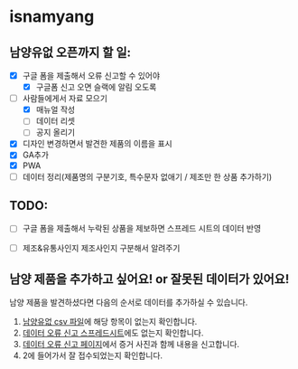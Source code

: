 # isnamyang

## 남양유없 오픈까지 할 일:
- [x] 구글 폼을 제출해서 오류 신고할 수 있어야
  - [x] 구글폼 신고 오면 슬랙에 알림 오도록
- [ ] 사람들에게서 자료 모으기
  - [x] 매뉴얼 작성
  - [ ] 데이터 리셋
  - [ ] 공지 올리기
- [x] 디자인 변경하면서 발견한 제품의 이름을 표시
- [x] GA추가
- [x] PWA
- [ ] 데이터 정리(제품명의 구분기호, 특수문자 없애기 / 제조만 한 상품 추가하기)

## TODO:
- [ ] 구글 폼을 제출해서 누락된 상품을 제보하면 스프레드 시트의 데이터 반영
- [ ] 제조&유통사인지 제조사인지 구분해서 알려주기


## 남양 제품을 추가하고 싶어요! or 잘못된 데이터가 있어요!
남양 제품을 발견하셨다면 다음의 순서로 데이터를 추가하실 수 있습니다.

1. [남양유없 csv 파일](https://github.com/NullFull/isnamyang/blob/master/backend/data/products.csv)에 해당 항목이 없는지 확인합니다.
2. [데이터 오류 신고 스프레드시트](https://docs.google.com/spreadsheets/d/1aeyf4j71WIaBV_X-8AZ-WNXfFYIXG3HIpLJvl8VZq4c/edit?usp=sharing)에도 없는지 확인합니다.
3. [데이터 오류 신고 페이지](https://docs.google.com/forms/d/e/1FAIpQLSebCozKAt9f0hNqOaQ1BsieW39BdVfuOuz-9Tcpi-nXFzyNIQ/viewform)에서 증거 사진과 함께 내용을 신고합니다.
4. 2에 들어가서 잘 접수되었는지 확인합니다.


